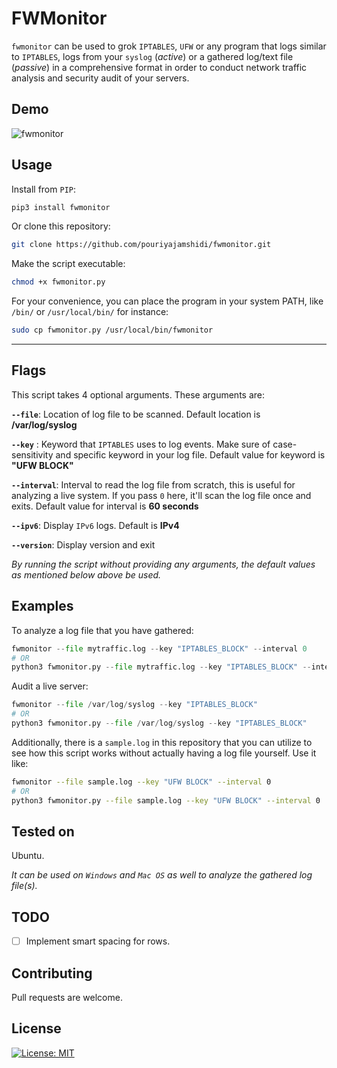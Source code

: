 # FWMonitor

`fwmonitor` can be used to grok `IPTABLES`, `UFW` or any program that logs similar to `IPTABLES`, logs from your `syslog` (_active_) or a gathered log/text file (_passive_) in a comprehensive format in order to conduct network traffic analysis and security audit of your servers.

## Demo

![fwmonitor](images/fwmonitor.gif)

## Usage

Install from `PIP`:

```bash
pip3 install fwmonitor
```

Or clone this repository:

```bash
git clone https://github.com/pouriyajamshidi/fwmonitor.git
```

Make the script executable:

```bash
chmod +x fwmonitor.py
```

For your convenience, you can place the program in your system PATH, like `/bin/` or `/usr/local/bin/` for instance:

```bash
sudo cp fwmonitor.py /usr/local/bin/fwmonitor
```

---

## Flags

This script takes 4 optional arguments. These arguments are:

**`--file`**: Location of log file to be scanned. Default location is **/var/log/syslog**

**`--key`** : Keyword that `IPTABLES` uses to log events. Make sure of case-sensitivity and specific keyword in your log file. Default value for keyword is **"UFW BLOCK"**

**`--interval`**: Interval to read the log file from scratch, this is useful for analyzing a live system. If you pass `0` here, it'll scan the log file once and exits. Default value for interval is **60 seconds**

**`--ipv6`**: Display `IPv6` logs. Default is **IPv4**

**`--version`**: Display version and exit

_By running the script without providing any arguments, the default values as mentioned below above be used._

## Examples

To analyze a log file that you have gathered:

```python
fwmonitor --file mytraffic.log --key "IPTABLES_BLOCK" --interval 0
# OR
python3 fwmonitor.py --file mytraffic.log --key "IPTABLES_BLOCK" --interval 0
```

Audit a live server:

```python
fwmonitor --file /var/log/syslog --key "IPTABLES_BLOCK"
# OR
python3 fwmonitor.py --file /var/log/syslog --key "IPTABLES_BLOCK"
```

Additionally, there is a `sample.log` in this repository that you can utilize to see how this script works without actually having a log file yourself. Use it like:

```bash
fwmonitor --file sample.log --key "UFW BLOCK" --interval 0
# OR
python3 fwmonitor.py --file sample.log --key "UFW BLOCK" --interval 0
```

## Tested on

Ubuntu.

_It can be used on `Windows` and `Mac OS` as well to analyze the gathered log file(s)._

## TODO

- [ ] Implement smart spacing for rows.

## Contributing

Pull requests are welcome.

## License

[![License: MIT](https://img.shields.io/badge/License-MIT-yellow.svg)](https://opensource.org/licenses/MIT)
